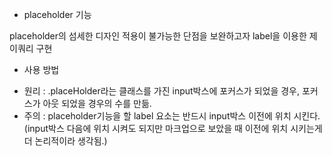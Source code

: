 * placeholder 기능

placeholder의 섬세한 디자인 적용이 불가능한 단점을 보완하고자 label을 이용한 제이쿼리 구현


* 사용 방법

- 원리 : .placeHolder라는 클래스를 가진 input박스에 포커스가 되었을 경우, 포커스가 아웃 되었을 경우의 수를 만듦.
- 주의 : placeholder기능을 할 label 요소는 반드시 input박스 이전에 위치 시킨다. (input박스 다음에 위치 시켜도 되지만 마크업으로 보았을 때 이전에 위치 시키는게 더 논리적이라 생각됨.)

